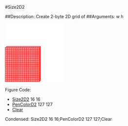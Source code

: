 #Size2D2

##Description: Create 2-byte 2D grid of <width> <height>
##Arguments: w h

![](Size2D2.png)

Figure Code:
- [Size2D2](Size2D2.md) 16 16
- [PenColorD2](PenColorD2.md) 127 127
- [Clear](Clear.md)

Condensed: Size2D2 16 16;PenColorD2 127 127;Clear

